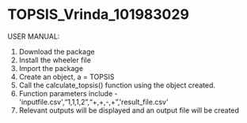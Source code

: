 # TOPSIS_Vrinda_101983029

USER MANUAL:
1. Download the package
2. Install the wheeler file
3. Import the package
4. Create an object, a = TOPSIS
5. Call the calculate_topsis() function using the object created.
6. Function parameters include - 'inputfile.csv',“1,1,1,2”,“+,+,-,+”,'result_file.csv'
7. Relevant outputs will be displayed and an output file will be created
